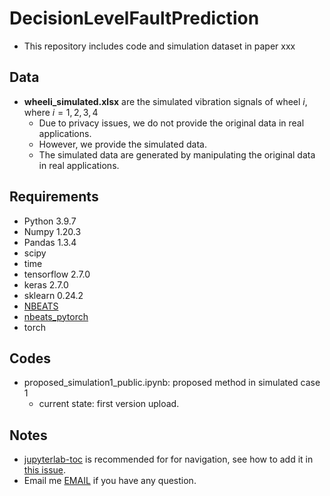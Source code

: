 # DecisionLevelFaultPrediction
- This repository includes code and simulation dataset in paper xxx

## Data
- __wheeli_simulated.xlsx__ are the simulated vibration signals of wheel $i$, where $i=1,2,3,4$
  - Due to privacy issues, we do not provide the original data in real applications. 
  - However, we provide the simulated data.
  - The simulated data are generated by manipulating the original data in real applications.

## Requirements
- Python 3.9.7
- Numpy 1.20.3
- Pandas 1.3.4
- scipy
- time
- tensorflow 2.7.0
- keras 2.7.0
- sklearn 0.24.2
- [NBEATS](https://pypi.org/project/NBEATS/)
- [nbeats_pytorch](https://pytorch-forecasting.readthedocs.io/en/stable/tutorials/ar.html)
- torch


## Codes
- proposed_simulation1_public.ipynb: proposed method in simulated case 1 
  - current state: first version upload.

## Notes
- [jupyterlab-toc](https://github.com/jupyterlab/jupyterlab-toc) is recommended for for navigation, see how to add it in [this issue](https://stackoverflow.com/questions/21151450/how-can-i-add-a-table-of-contents-to-a-jupyter-jupyterlab-notebook).
- Email me [EMAIL](yanbingxin124@163.com) if you have any question.
